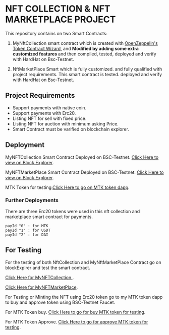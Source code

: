 # NFT COLLECTION & NFT MARKETPLACE PROJECT

This repository contains on two Smart Contracts:

1. MyNftCollection smart contract which is created with [OpenZeppelin's Token Contract Wizard](https://docs.openzeppelin.com/contracts/4.x/wizard), and <b> Modified by adding some extra customized features </b> and then compiled, tested, deployed and verify with HardHat on Bsc-Testnet.

2. NftMarketPlace Smart which is fully customized. and fully qualified with project requirements. This smart contract is tested. deployed and verify with HardHat on Bsc-Testnet.

## Project Requirements

- Support payments with native coin.
- Support payments with Erc20.
- Listing NFT for sell with fixed price.
- Listing NFT for auction with minimum asking Price.
- Smart Contract must be varified on blockchain explorer.

## Deployment

MyNFTCollection Smart Contract Deployed on BSC-Testnet. [Click Here to view on Block Explorer](https://testnet.bscscan.com/address/0x1df152baeee3c41f4341ea9ca3d5fca7077cc854).

MyNFTMarketPlace Smart Contract Deployed on BSC-Testnet. [Click Here to view on Block Explorer](https://testnet.bscscan.com/address/0x59f16111baf85aae2774b97f6e38fa296e1ef175).

MTK Token for testing.[Click Here to go on MTK token dapp](https://mytokenmtkdapp.vercel.app).

### Further Deployments

There are three Erc20 tokens were used in this nft collection and marketplace smart contract for payments.

```
payId "0" : for MTK
payId "1" : for USDT
payId "2" : for DAI
```

## For Testing

For the testing of both NftCollection and MyNftMarketPlace Contract go on blockExplrer and test the smart contract.

[Click Here for MyNFTCollection.](https://testnet.bscscan.com/address/0x1df152baeee3c41f4341ea9ca3d5fca7077cc854).

[Click Here for MyNFTMarketPlace](https://testnet.bscscan.com/address/0x59f16111baf85aae2774b97f6e38fa296e1ef175).

For Testing or Minting the NFT using Erc20 token go to my MTK token dapp to buy and approve token using BSC-Testnet Faucet.

For MTK Token buy. [Click Here to go for buy MTK token for testing](https://mytokenmtkdapp.vercel.app/buytokens).

For MTK Token Approve. [Click Here to go for approve MTK token for testing](https://mytokenmtkdapp.vercel.app/transactions).
